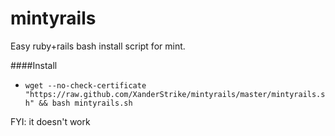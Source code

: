 mintyrails
==========

Easy ruby+rails bash install script for mint.

####Install
  * `wget --no-check-certificate "https://raw.github.com/XanderStrike/mintyrails/master/mintyrails.sh" && bash mintyrails.sh`

FYI: it doesn't work
